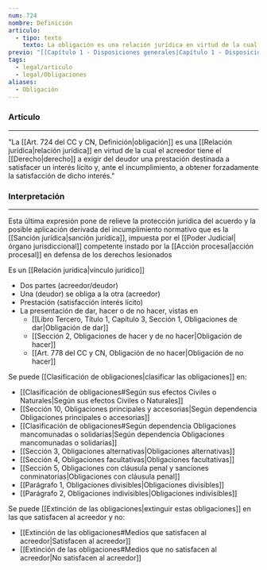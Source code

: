 ```yaml
---
num: 724
nombre: Definición
articulo:
  - tipo: texto
    texto: La obligación es una relación jurídica en virtud de la cual el acreedor tiene el derecho a exigir del deudor una prestación destinada a satisfacer un interés lícito y, ante el incumplimiento, a obtener forzadamente la satisfacción de dicho interés.
previo: "[[Capítulo 1 - Disposiciones generales|Capítulo 1 - Disposiciones generales]]"
tags:
  - legal/articulo
  - legal/Obligaciones
aliases:
  - Obligación
---
```

### Artículo
---
"La [[Art. 724 del CC y CN, Definición|obligación]] es una [[Relación jurídica|relación jurídica]] en virtud de la cual el acreedor tiene el [[Derecho|derecho]] a exigir del deudor una prestación destinada a satisfacer un interés lícito y, ante el incumplimiento, a obtener forzadamente la satisfacción de dicho interés."

### Interpretación
---
Esta última expresión pone de relieve la protección jurídica del acuerdo y la posible aplicación derivada del incumplimiento normativo que es la [[Sanción jurídica|sanción jurídica]], impuesta por el [[Poder Judicial|órgano jurisdiccional]] competente instado por la [[Acción procesal|acción procesal]] en defensa de los derechos lesionados

Es un [[Relación jurídica|vínculo jurídico]]
* Dos partes (acreedor/deudor)
* Una (deudor) se obliga a la otra (acreedor)
* Prestación (satisfacción interés lícito)
* La presentación de dar, hacer o de no hacer, vistas en 
	* [[Libro Tercero, Título 1, Capítulo 3, Sección 1, Obligaciones de dar|Obligación de dar]]
	* [[Sección 2, Obligaciones de hacer y de no hacer|Obligación de hacer]]
	* [[Art. 778 del CC y CN, Obligación de no hacer|Obligación de no hacer]]

Se puede [[Clasificación de obligaciones|clasificar las obligaciones]] en:
* [[Clasificación de obligaciones#Según sus efectos Civiles o Naturales|Según sus efectos Civiles o Naturales]]
* [[Sección 10, Obligaciones principales y accesorias|Según dependencia Obligaciones principales o accesorias]]
* [[Clasificación de obligaciones#Según dependencia Obligaciones mancomunadas o solidarias|Según dependencia Obligaciones mancomunadas o solidarias]]
* [[Sección 3, Obligaciones alternativas|Obligaciones alternativas]]
* [[Sección 4, Obligaciones facultativas|Obligaciones facultativas]]
* [[Sección 5, Obligaciones con cláusula penal y sanciones conminatorias|Obligaciones con cláusula penal]]
* [[Parágrafo 1, Obligaciones divisibles|Obligaciones divisibles]]
* [[Parágrafo 2, Obligaciones indivisibles|Obligaciones indivisibles]]

Se puede [[Extinción de las obligaciones|extinguir estas obligaciones]] en las que satisfacen al acreedor y no:
* [[Extinción de las obligaciones#Medios que satisfacen al acreedor|Satisfacen al acreedor]]
* [[Extinción de las obligaciones#Medios que no satisfacen al acreedor|No satisfacen al acreedor]]

